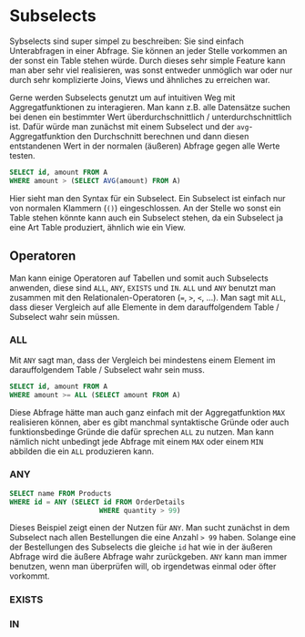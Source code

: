 # Subselects

Sybselects sind super simpel zu beschreiben: Sie sind einfach Unterabfragen in einer Abfrage. Sie können an jeder Stelle vorkommen an der sonst ein Table stehen würde. Durch dieses sehr simple Feature kann man aber sehr viel realisieren, was sonst entweder unmöglich war oder nur durch sehr komplizierte Joins, Views und ähnliches zu erreichen war. 

Gerne werden Subselects genutzt um auf intuitiven Weg mit Aggregatfunktionen zu interagieren. Man kann z.B. alle Datensätze suchen bei denen ein bestimmter Wert überdurchschnittlich / unterdurchschnittlich ist. Dafür würde man zunächst mit einem Subselect und der `avg`-Aggregatfunktion den Durchschnitt berechnen und dann diesen entstandenen Wert in der normalen (äußeren) Abfrage gegen alle Werte testen. 

```sql
SELECT id, amount FROM A
WHERE amount > (SELECT AVG(amount) FROM A)
```

Hier sieht man den Syntax für ein Subselect. Ein Subselect ist einfach nur von normalen Klammern (`()`) eingeschlossen. An der Stelle wo sonst ein Table stehen könnte kann auch ein Subselect stehen, da ein Subselect ja eine Art Table produziert, ähnlich wie ein View. 

## Operatoren

Man kann einige Operatoren auf Tabellen und somit auch Subselects anwenden, diese sind `ALL`, `ANY`, `EXISTS` und `IN`.  `ALL` und `ANY`  benutzt man zusammen mit den Relationalen-Operatoren (`=`, `>`, `<`, ...). Man sagt mit `ALL`, dass dieser Vergleich auf alle Elemente in dem darauffolgendem Table / Subselect wahr sein müssen. 

### ALL

Mit `ANY` sagt man, dass der Vergleich bei mindestens einem Element im darauffolgendem Table / Subselect wahr sein muss. 

```sql
SELECT id, amount FROM A
WHERE amount >= ALL (SELECT amount FROM A)
```

Diese Abfrage hätte man auch ganz einfach mit der Aggregatfunktion `MAX` realisieren können, aber es gibt manchmal syntaktische Gründe oder auch funktionsbedinge Gründe die dafür sprechen `ALL` zu nutzen. Man kann nämlich nicht unbedingt jede Abfrage mit einem `MAX` oder einem `MIN` abbilden die ein `ALL` produzieren kann. 

### ANY

```sql
SELECT name FROM Products
WHERE id = ANY (SELECT id FROM OrderDetails
                      WHERE quantity > 99)
```

Dieses Beispiel zeigt einen der Nutzen für `ANY`.  Man sucht zunächst in dem Subselect nach allen Bestellungen die eine Anzahl `> 99` haben. Solange eine der Bestellungen des Subselects die gleiche `id` hat wie in der äußeren Abfrage wird die äußere Abfrage wahr zurückgeben.  `ANY` kann man immer benutzen, wenn man überprüfen will, ob irgendetwas einmal oder öfter vorkommt.

### EXISTS



### IN